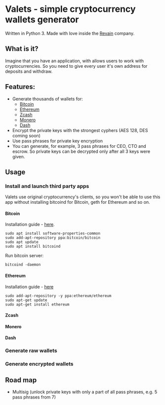 # Valets - simple cryptocurrency wallets generator
Written in Python 3. Made with love inside the [Revain](https://revain.org) company.

## What is it?
Imagine that you have an application, with allows users to work with cryptocurrencies. So you need to give every user it's own address for deposits and withdraw.

## Features:
- Generate thousands of wallets for:
  - [Bitcoin](https://bitcoin.org/en/)
  - [Ethereum](https://www.ethereum.org/)
  - [Zcash](https://z.cash/)
  - [Monero](https://getmonero.org/home)
  - [Dash](https://www.dash.org/)
- Encrypt the private keys with the strongest cyphers (AES 128, DES coming soon)
- Use pass phrases for private key encryption
- You can generate, for example, 3 pass phrases for CEO, CTO and escrow. So private keys can be decrypted only after all 3 keys were given.

## Usage
### Install and launch third party apps
Valets use original cryptocurrency's clients, so you won't be able to use this app without installing bitcoind for Bitcoin, geth for Ethereum and so on.

#### Bitcoin
Installation guide - [here](https://askubuntu.com/questions/41001/how-do-i-install-bitcoin-in-ubuntu).

```
sudo apt install software-properties-common
sudo add-apt-repository ppa:bitcoin/bitcoin
sudo apt update
sudo apt install bitcoind
```

Run bitcoin server:

```
bitcoind -daemon
```


#### Ethereum
Installation guide - [here](https://github.com/ethereum/go-ethereum/wiki/Installing-Geth)

```
sudo add-apt-repository -y ppa:ethereum/ethereum
sudo apt-get update
sudo apt-get install ethereum
```

#### Zcash
#### Monero
#### Dash
### Generate raw wallets
### Generate encrypted wallets

## Road map
- Multisig (unlock private keys with only a part of all pass phrases, e.g. 5 pass phrases from 7)
